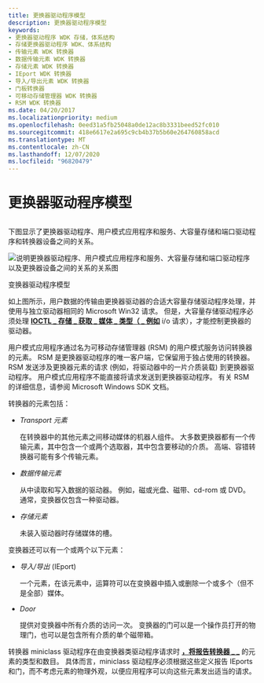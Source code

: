 ```yaml
---
title: 更换器驱动程序模型
description: 更换器驱动程序模型
keywords:
- 更换器驱动程序 WDK 存储，体系结构
- 存储更换器驱动程序 WDK、体系结构
- 传输元素 WDK 转换器
- 数据传输元素 WDK 转换器
- 存储元素 WDK 转换器
- IEport WDK 转换器
- 导入/导出元素 WDK 转换器
- 门板转换器
- 可移动存储管理器 WDK 转换器
- RSM WDK 转换器
ms.date: 04/20/2017
ms.localizationpriority: medium
ms.openlocfilehash: 0eed31a5fb25048a0de12ac8b3331beed52fc010
ms.sourcegitcommit: 418e6617e2a695c9cb4b37b5b60e264760858acd
ms.translationtype: MT
ms.contentlocale: zh-CN
ms.lasthandoff: 12/07/2020
ms.locfileid: "96820479"
---
```

# <a name="the-changer-driver-model"></a>更换器驱动程序模型


## <span id="ddk_the_changer_driver_model_kg"></span><span id="DDK_THE_CHANGER_DRIVER_MODEL_KG"></span>


下图显示了更换器驱动程序、用户模式应用程序和服务、大容量存储和端口驱动程序和转换器设备之间的关系。

![说明更换器驱动程序、用户模式应用程序和服务、大容量存储和端口驱动程序以及更换器设备之间的关系的关系图](images/changer.png)

变换器驱动程序模型

如上图所示，用户数据的传输由更换器驱动器的合适大容量存储驱动程序处理，并使用与独立驱动器相同的 Microsoft Win32 请求。 但是，大容量存储驱动程序必须处理 [**IOCTL \_ 存储 \_ 获取 \_ 媒体 \_ 类型（ \_ 例如**](/windows-hardware/drivers/ddi/ntddstor/ni-ntddstor-ioctl_storage_get_media_types_ex) i/o 请求），才能控制更换器的驱动器。

用户模式应用程序通过名为可移动存储管理器 (RSM) 的用户模式服务访问转换器的元素。 RSM 是更换器驱动程序的唯一客户端，它保留用于独占使用的转换器。 RSM 发送涉及更换器元素的请求 (例如，将驱动器中的一片介质装载) 到更换器驱动程序。 用户模式应用程序不能直接将请求发送到更换器驱动程序。 有关 RSM 的详细信息，请参阅 Microsoft Windows SDK 文档。

转换器的元素包括：

-   *Transport 元素*

    在转换器中的其他元素之间移动媒体的机器人组件。 大多数更换器都有一个传输元素，其中包含一个或两个选取器，其中包含要移动的介质。 高端、容错转换器可能有多个传输元素。

-   *数据传输元素*

    从中读取和写入数据的驱动器。 例如，磁或光盘、磁带、cd-rom 或 DVD。 通常，变换器仅包含一种驱动器。

-   *存储元素*

    未装入驱动器时存储媒体的槽。

变换器还可以有一个或两个以下元素：

-   *导入/导出* (IEport) 

    一个元素，在该元素中，运算符可以在变换器中插入或删除一个或多个（但不是全部）媒体。

-   *Door*

    提供对变换器中所有介质的访问一次。 变换器的门可以是一个操作员打开的物理门，也可以是包含所有介质的单个磁带箱。

转换器 miniclass 驱动程序在由变换器类驱动程序请求时 [**，将报告转换器 \_ \_**](/windows-hardware/drivers/ddi/ntddchgr/ns-ntddchgr-_get_changer_parameters) 的元素的类型和数目。 具体而言，miniclass 驱动程序必须根据这些定义报告 IEports 和门，而不考虑元素的物理外观，以便应用程序可以向这些元素发出适当的请求。

 

